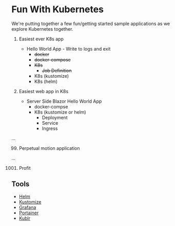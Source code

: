 # Fun With Kubernetes

We're putting together a few fun/getting started sample applications as we explore Kubernetes together.

1. Easiest ever K8s app
    - Hello World App - Write to logs and exit
        - ~~docker~~
        - ~~docker-compose~~
        - ~~K8s~~ 
            - ~~Job Definition~~
        - K8s (kustomize)
        - K8s (helm)

2. Easiest web app in K8s
    - Server Side Blazor Hello World App 
        - docker-compse
        - K8s (kustomize or helm)
            - Deployment 
            - Service
            - Ingress

...

99. Perpetual motion application

...

1001. Profit

## Tools

 - [Helm](https://helm.sh/)
 - [Kustomize](https://kustomize.io/)
 - [Grafana](https://grafana.com/)
 - [Portainer](https://www.portainer.io/)
 - [Kublr](https://kublr.com/)
